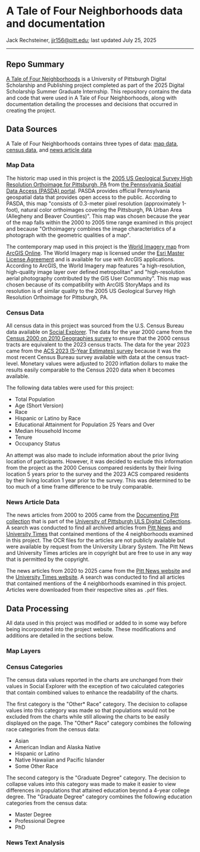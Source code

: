 # A Tale of Four Neighborhoods data and documentation

Jack Rechsteiner, [jjr156@pitt.edu](mailto:jjr156@pitt.edu); last updated July 25, 2025

------------------------------------------------------------------------

## Repo Summary

[A Tale of Four Neighborhoods](https://arcg.is/4iSbG) is a University of Pittsburgh Digital Scholarship and Publishing project completed as part of the 2025 Digital Scholarship Summer Graduate Internship.
This repository contains the data and code that were used in A Tale of Four Neighborhoods, along with documentation detailing the processes and decisions that occurred in creating the project.

## Data Sources

A Tale of Four Neighborhoods contains three types of data: [map data](#map-data), [census data](#census-data), and [news article data](#news-article-data)

### Map Data

The historic map used in this project is the [2005 US Geological Survey High Resolution Orthoimage for Pittsburgh, PA](https://www.pasda.psu.edu/uci/DataSummary.aspx?dataset=602) from [the Pennsylvania Spatial Data Access (PASDA) portal](https://www.pasda.psu.edu/).
PASDA provides official Pennsylvania geospatial data that provides open access to the public.
According to PASDA, this map "consists of 0.3-meter pixel resolution (approximately 1-foot), natural color orthoimages covering the Pittsburgh, PA Urban Area (Allegheny and Beaver Counties)".
This map was chosen because the year of the map falls within the 2000 to 2005 time range examined in this project and because "Orthoimagery combines the image characteristics of a photograph with the geometric qualities of a map".

The contemporary map used in this project is the [World Imagery map](https://www.arcgis.com/home/item.html?id=10df2279f9684e4a9f6a7f08febac2a9) from [ArcGIS Online](maps.arcgis.com).
The World Imagery map is licensed under the [Esri Master License Agreement](https://www.esri.com/en-us/legal/terms/master-agreement?rsource=https%3A%2F%2Fwww.esri.com%2Flegal%2Fsoftware-license) and is available for use with ArcGIS applications.
According to ArcGIS, the World Imagery map features "a high-resolution, high-quality image layer over defined metropolitan" and "high-resolution aerial photography contributed by the GIS User Community".
This map was chosen because of its compatibility with ArcGIS StoryMaps and its resolution is of similar quality to the 2005 US Geological Survey High Resolution Orthoimage for Pittsburgh, PA.

### Census Data

All census data in this project was sourced from the U.S. Census Bureau data available on [Social Explorer](https://www.socialexplorer.com/).
The data for the year 2000 came from the [Census 2000 on 2010 Geographies survey](https://www.socialexplorer.com/data/RC2000) to ensure that the 2000 census tracts are equivalent to the 2023 census tracts.
The data for the year 2023 came from the [ACS 2023 (5-Year Estimates) survey](https://www.socialexplorer.com/data/ACS2023_5yr) because it was the most recent Census Bureau survey available with data at the census tract-level.
Monetary values were adjusted to 2020 inflation dollars to make the results easily comparable to the Census 2020 data when it becomes available.

The following data tables were used for this project:
- Total Population
- Age (Short Version) 
- Race
- Hispanic or Latino by Race 
- Educational Attainment for Population 25 Years and Over 
- Median Household Income 
- Tenure
- Occupancy Status

An attempt was also made to include information about the prior living location of participants.
However, it was decided to exclude this information from the project as the 2000 Census compared residents by their living location 5 years prior to the survey and the 2023 ACS compared residents by their living location 1 year prior to the survey.
This was determined to be too much of a time frame difference to be truly comparable.

### News Article Data

The news articles from 2000 to 2005 came from the [Documenting Pitt collection](https://documenting.pitt.edu/) that is part of the [University of Pittsburgh ULS Digital Collections](https://digital.library.pitt.edu/).
A search was conducted to find all archived articles from [Pitt News](https://documenting.pitt.edu/collection/pitt-news) and [University Times](https://documenting.pitt.edu/collection/university-times/) that contained mentions of the 4 neighborhoods examined in this project.
The OCR files for the articles are not publicly available but were available by request from the University Library System.
The Pitt News and University Times articles are in copyright but are free to use in any way that is permitted by the copyright.

The news articles from 2020 to 2025 came from the [Pitt News website](https://pittnews.com/) and the [University Times website](https://www.utimes.pitt.edu/).
A search was conducted to find all articles that contained mentions of the 4 neighborhoods examined in this project.
Articles were downloaded from their respective sites as `.pdf` files.

## Data Processing

All data used in this project was modified or added to in some way before being incorporated into the project website.
These modifications and additions are detailed in the sections below.

### Map Layers



### Census Categories

The census data values reported in the charts are unchanged from their values in Social Explorer with the exception of two calculated categories that contain combined values to enhance the readability of the charts.

The first category is the "Other* Race" category.
The decision to collapse values into this category was made so that populations would not be excluded from the charts while still allowing the charts to be easily displayed on the page.
The "Other* Race" category combines the following race categories from the census data:
- Asian
- American Indian and Alaska Native
- Hispanic or Latino
- Native Hawaiian and Pacific Islander
- Some Other Race

The second category is the "Graduate Degree" category.
The decision to collapse values into this category was made to make it easier to view differences in populations that attained education beyond a 4-year college degree.
The "Graduate Degree" category combines the following education categories from the census data:
- Master Degree
- Professional Degree
- PhD

### News Text Analysis


